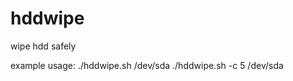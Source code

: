 hddwipe
=======

wipe hdd safely

example usage:
 ./hddwipe.sh /dev/sda
 ./hddwipe.sh -c 5 /dev/sda
